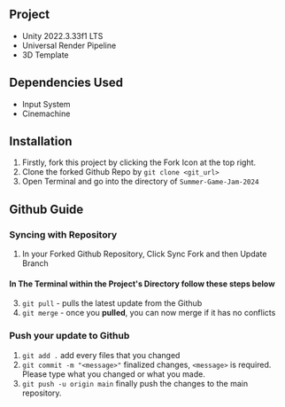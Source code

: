 ## Project
- Unity 2022.3.33f1 LTS
- Universal Render Pipeline
- 3D Template

## Dependencies Used
- Input System
- Cinemachine

## Installation
1. Firstly, fork this project by clicking the Fork Icon at the top right.
1. Clone the forked Github Repo by `git clone <git_url>`
2. Open Terminal and go into the directory of `Summer-Game-Jam-2024`
   
## Github Guide
### Syncing with Repository
1. In your Forked Github Repository, Click Sync Fork and then Update Branch
#### In The Terminal within the Project's Directory follow these steps below
3. `git pull` - pulls the latest update from the Github
4. `git merge` - once you **pulled**, you can now merge if it has no conflicts

### Push your update to Github
1. `git add .` add every files that you changed
2. `git commit -m "<message>"` finalized changes, `<message>` is required. Please type what you changed or what you made.
3. `git push -u origin main` finally push the changes to the main repository.
